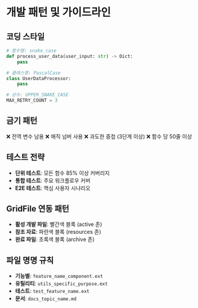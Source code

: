 # 개발 패턴 및 가이드라인

## 코딩 스타일
```python
# 함수명: snake_case
def process_user_data(user_input: str) -> Dict:
    pass

# 클래스명: PascalCase  
class UserDataProcessor:
    pass

# 상수: UPPER_SNAKE_CASE
MAX_RETRY_COUNT = 3
```

## 금기 패턴 
❌ 전역 변수 남용
❌ 매직 넘버 사용
❌ 과도한 중첩 (3단계 이상)
❌ 함수 당 50줄 이상

## 테스트 전략
- **단위 테스트**: 모든 함수 85% 이상 커버리지
- **통합 테스트**: 주요 워크플로우 커버
- **E2E 테스트**: 핵심 사용자 시나리오

## GridFile 연동 패턴
- **활성 개발 파일**: 빨간색 블록 (active 존)
- **참조 자료**: 파란색 블록 (resources 존)
- **완료 파일**: 초록색 블록 (archive 존)

## 파일 명명 규칙
- **기능별**: `feature_name_component.ext`
- **유틸리티**: `utils_specific_purpose.ext`
- **테스트**: `test_feature_name.ext`
- **문서**: `docs_topic_name.md`
